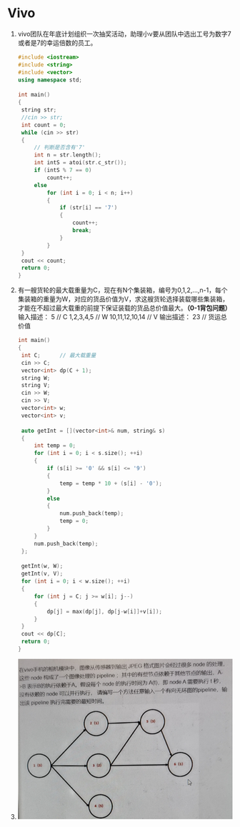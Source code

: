 # Vivo   

1. vivo团队在年底计划组织一次抽奖活动，助理小v要从团队中选出工号为数字7或者是7的幸运倍数的员工。

   ```C++
   #include <iostream>
   #include <string>
   #include <vector>
   using namespace std;
   
   int main()
   {
   	string str;
   	//cin >> str;
   	int count = 0;
   	while (cin >> str)
   	{
   		// 判断是否含有'7'
   		int n = str.length();
   		int intS = atoi(str.c_str());
   		if (intS % 7 == 0)
   			count++;
   		else
   			for (int i = 0; i < n; i++)
   			{
   				if (str[i] == '7')
   				{
   					count++;
   					break;
   				}
   			}
   	}
   	cout << count;
   	return 0;
   }
   ```

2. 有一艘货轮的最大载重量为C，现在有N个集装箱，编号为0,1,2,...,n-1，每个集装箱的重量为W，对应的货品价值为V，求这艘货轮选择装载哪些集装箱，才能在不超过最大载重的前提下保证装载的货品总价值最大。**（0-1背包问题）**
   输入描述：
   5  // C
   1,2,3,4,5  // W
   10,11,12,10,14  // V
   输出描述：
   23  // 货运总价值

   ```C++
   int main()
   {
   	int C;		// 最大载重量
   	cin >> C;
   	vector<int> dp(C + 1);
   	string W;
   	string V;
   	cin >> W;
   	cin >> V;
   	vector<int> w;
   	vector<int> v;
   	
   	auto getInt = [](vector<int>& num, string& s)
   	{
   		int temp = 0;
   		for (int i = 0; i < s.size(); ++i)
   		{
   			if (s[i] >= '0' && s[i] <= '9')
   			{
   				temp = temp * 10 + (s[i] - '0');
   			}
   			else
   			{
   				num.push_back(temp);
   				temp = 0;
   			}
   		}
   		num.push_back(temp);
   	};
   
   	getInt(w, W);
   	getInt(v, V);
   	for (int i = 0; i < w.size(); ++i)
   	{
   		for (int j = C; j >= w[i]; j--)
   		{
   			dp[j] = max(dp[j], dp[j-w[i]]+v[i]);
   		}
   	}
   	cout << dp[C];
   	return 0;
   }
   ```

3. ![image-20210618004430238](image/image-20210618004430238.png)